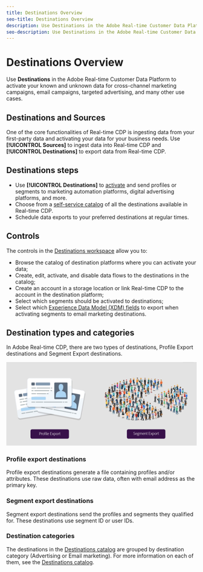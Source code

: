 ```yaml
---
title: Destinations Overview
seo-title: Destinations Overview
description: Use Destinations in the Adobe Real-time Customer Data Platform to activate your known and unknown data for cross-channel marketing campaigns, email campaigns, targeted advertising, and many other use cases.
seo-description: Use Destinations in the Adobe Real-time Customer Data Platform to activate your known and unknown data for cross-channel marketing campaigns, email campaigns, targeted advertising, and many other use cases.
---
```


# Destinations Overview

Use **Destinations** in the Adobe Real-time Customer Data Platform to activate your known and unknown data for cross-channel marketing campaigns, email campaigns, targeted advertising, and many other use cases.

## Destinations and Sources

One of the core functionalities of Real-time CDP is ingesting data from your first-party data and activating your data for your business needs. Use **[!UICONTROL Sources]** to ingest data into Real-time CDP and **[!UICONTROL Destinations]** to export data from Real-time CDP. 

## Destinations steps

* Use **[!UICONTROL Destinations]** to [activate](/help/rtcdp/destinations/activate-destinations.md) and send profiles or segments to marketing automation platforms, digital advertising platforms, and more.
* Choose from a [self-service catalog](/help/rtcdp/destinations/destinations-catalog.md) of all the destinations available in Real-time CDP.
* Schedule data exports to your preferred destinations at regular times.

## Controls

The controls in the [Destinations workspace](/help/rtcdp/destinations/destinations-workspace.md) allow you to:

* Browse the catalog of destination platforms where you can activate your data;
* Create, edit, activate, and disable data flows to the destinations in the catalog;
* Create an account in a storage location or link Real-time CDP to the account in the destination platform;
* Select which segments should be activated to destinations;
* Select which [Experience Data Model (XDM) fields](https://www.adobe.io/apis/experienceplatform/home/xdm/xdmservices.html#!api-specification/markdown/narrative/technical_overview/schema_registry/xdm_system/xdm_system_in_experience_platform.md) to export when activating segments to email marketing destinations.

## Destination types and categories

In Adobe Real-time CDP, there are two types of destinations, Profile Export destinations and Segment Export destinations.

![Representation of Profile Export and Segment Export destinations](/help/rtcdp/destinations/assets/segment-and-profile-export.png)

### Profile export destinations

Profile export destinations generate a file containing profiles and/or attributes. These destinations use raw data, often with email address as the primary key.

### Segment export destinations

Segment export destinations send the profiles and segments they qualified for. These destinations use segment ID or user IDs.

### Destination categories

The destinations in the [Destinations catalog](/help/rtcdp/destinations/destinations-catalog.md) are grouped by destination category (Advertising or Email marketing). For more information on each of them, see the [Destinations catalog](/help/rtcdp/destinations/destinations-catalog.md).